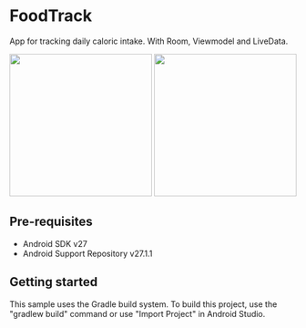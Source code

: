 # FoodTrack
App for tracking daily caloric intake. With Room, Viewmodel and LiveData.


<img src="https://user-images.githubusercontent.com/34040140/44870841-7e0fcc00-ac91-11e8-9f9f-03317e3566a4.png" width=250> <img src="https://user-images.githubusercontent.com/34040140/44870842-7e0fcc00-ac91-11e8-9e66-8af6d10df01c.png" width=250>

## Pre-requisites
- Android SDK v27
- Android Support Repository v27.1.1
## Getting started
This sample uses the Gradle build system. To build this project, use the "gradlew build" command or use "Import Project" in Android Studio.
